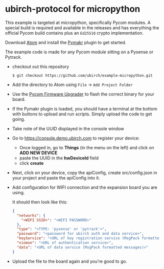 # ubirch-protocol for micropython

This example is targeted at micropython, specifically Pycom modules.
A special build is required and available in the releases and has everything the
official Pycom build contains plus an `Ed25510` crypto implementation.

Download [Atom](https://atom.io) and install the [Pymakr](https://atom.io/packages/pymakr)
plugin to get started.

The example code is made for any Pycom module sitting on a Pysense or Pytrack.

* checkout out this repository
  ```
  $ git checkout https://github.com/ubirch/example-micropython.git
  ```
* Add the directory to Atom using `File` -> `Add Project Folder`
* Use the [Pycom Firmware Upgrader](https://pycom.io/downloads/#firmware) to
  flash the correct binary for your board.
* If the Pymakr plugin is loaded, you should have a terminal at the bottom
  with buttons to upload and run scripts. Simply upload the code to get going.
* Take note of the UUID displayed in the console window
* Go to https://console.demo.ubirch.com to register your device:
    * Once logged in, go to **Things** (in the menu on the left) and click on **ADD NEW DEVICE**
    * paste the UUID in the **hwDeviceId** field
    * click **create**
* Next, click on your device, copy the apiConfig, create src/config.json in your project
  and paste the apiConfig into it.
* Add configuration for WIFI connection and the expansion board you are using.

   It should then look like this:
    ```json
    {
      "networks": {
        "<WIFI SSID>": "<WIFI PASSWORD>"
      },
      "type": "<TYPE: 'pysense' or 'pytrack'>",
      "password": "<password for ubirch auth and data service>",
      "keyService": "<URL of key registration service (MsgPack formatted messages)>",
      "niomon": "<URL of authentication service>",
      "data": "<URL of data service (MsgPack formatted messages)>"
    }
    ```
* Upload the file to the board again and you're good to go. 
 